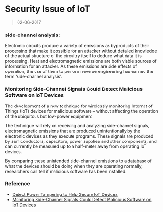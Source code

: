 Security Issue of IoT
=========
>02-06-2017

### side-channel analysis:
Electronic circuits produce a variety of emissions as byproducts of their processing that make it possible for an attacker without detailed knowledge of the actual structure of the circuitry itself to deduce what data it is processing. Heat and electromagnetic emissions are both viable sources of information for an attacker. As these emissions are side effects of operation, the use of them to perform reverse engineering has earned the term ‘side-channel analysis’.

### Monitoring Side-Channel Signals Could Detect Malicious Software on IoT Devices

The development of a new technique for wirelessly monitoring Internet of Things (IoT) devices for malicious software – without affecting the operation of the ubiquitous but low-power equipment

The technique will rely on receiving and analyzing side-channel signals, electromagnetic emissions that are produced unintentionally by the electronic devices as they execute programs. These signals are produced by semiconductors, capacitors, power supplies and other components, and can currently be measured up to a half-meter away from operating IoT devices.

By comparing these unintended side-channel emissions to a database of what the devices should be doing when they are operating normally, researchers can tell if malicious software has been installed.


### Reference

* [Detect Power Tampering to Help Secure IoT Devices](http://www.digikey.com/en/articles/techzone/2015/jul/detect-power-tampering-to-help-secure-iot-devices)
* [Monitoring Side-Channel Signals Could Detect Malicious Software on IoT Devices](http://www.news.gatech.edu/2016/07/31/monitoring-side-channel-signals-could-detect-malicious-software-iot-devices)
